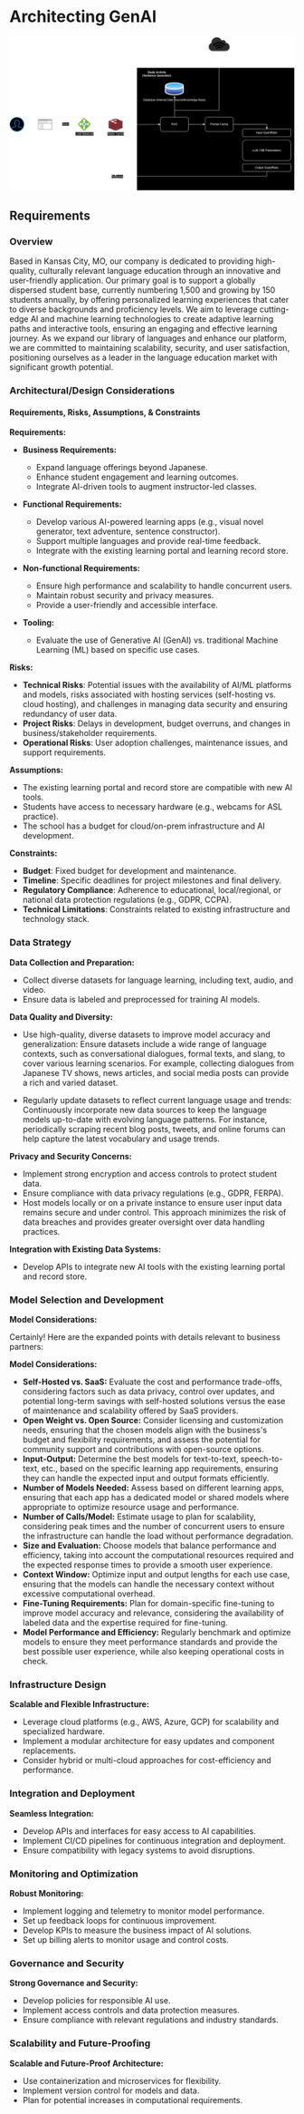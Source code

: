 # Architecting GenAI

![Sentence Generator Architectual Diagram](genai-architecture.png)

## Requirements

### Overview

Based in Kansas City, MO, our company is dedicated to providing high-quality, culturally relevant language education through an innovative and user-friendly application. Our primary goal is to support a globally dispersed student base, currently numbering 1,500 and growing by 150 students annually, by offering personalized learning experiences that cater to diverse backgrounds and proficiency levels. We aim to leverage cutting-edge AI and machine learning technologies to create adaptive learning paths and interactive tools, ensuring an engaging and effective learning journey. As we expand our library of languages and enhance our platform, we are committed to maintaining scalability, security, and user satisfaction, positioning ourselves as a leader in the language education market with significant growth potential.

### Architectural/Design Considerations

#### Requirements, Risks, Assumptions, & Constraints

**Requirements:**

- **Business Requirements:**
  - Expand language offerings beyond Japanese.
  - Enhance student engagement and learning outcomes.
  - Integrate AI-driven tools to augment instructor-led classes.

- **Functional Requirements:**
  - Develop various AI-powered learning apps (e.g., visual novel generator, text adventure, sentence constructor).
  - Support multiple languages and provide real-time feedback.
  - Integrate with the existing learning portal and learning record store.

- **Non-functional Requirements:**
  - Ensure high performance and scalability to handle concurrent users.
  - Maintain robust security and privacy measures.
  - Provide a user-friendly and accessible interface.

- **Tooling:**
  - Evaluate the use of Generative AI (GenAI) vs. traditional Machine Learning (ML) based on specific use cases.

**Risks:**

- **Technical Risks**:  Potential issues with the availability of AI/ML platforms and models, risks associated with hosting services (self-hosting vs. cloud hosting), and challenges in managing data security and ensuring redundancy of user data.
- **Project Risks**: Delays in development, budget overruns, and changes in business/stakeholder requirements.
- **Operational Risks**: User adoption challenges, maintenance issues, and support requirements.

**Assumptions:**

- The existing learning portal and record store are compatible with new AI tools.
- Students have access to necessary hardware (e.g., webcams for ASL practice).
- The school has a budget for cloud/on-prem infrastructure and AI development.

**Constraints:**

- **Budget**: Fixed budget for development and maintenance.
- **Timeline**: Specific deadlines for project milestones and final delivery.
- **Regulatory Compliance**: Adherence to educational, local/regional, or national data protection regulations (e.g., GDPR, CCPA).
- **Technical Limitations**: Constraints related to existing infrastructure and technology stack.

### Data Strategy

**Data Collection and Preparation:**

- Collect diverse datasets for language learning, including text, audio, and video.
- Ensure data is labeled and preprocessed for training AI models.

**Data Quality and Diversity:**

- Use high-quality, diverse datasets to improve model accuracy and generalization: Ensure datasets include a wide range of language contexts, such as conversational dialogues, formal texts, and slang, to cover various learning scenarios. For example, collecting dialogues from Japanese TV shows, news articles, and social media posts can provide a rich and varied dataset.

- Regularly update datasets to reflect current language usage and trends: Continuously incorporate new data sources to keep the language models up-to-date with evolving language patterns. For instance, periodically scraping recent blog posts, tweets, and online forums can help capture the latest vocabulary and usage trends.

**Privacy and Security Concerns:**

- Implement strong encryption and access controls to protect student data.
- Ensure compliance with data privacy regulations (e.g., GDPR, FERPA).
- Host models locally or on a private instance to ensure user input data remains secure and under control. This approach minimizes the risk of data breaches and provides greater oversight over data handling practices.

**Integration with Existing Data Systems:**

- Develop APIs to integrate new AI tools with the existing learning portal and record store.

### Model Selection and Development

**Model Considerations:**

Certainly! Here are the expanded points with details relevant to business partners:

**Model Considerations:**

- **Self-Hosted vs. SaaS:** Evaluate the cost and performance trade-offs, considering factors such as data privacy, control over updates, and potential long-term savings with self-hosted solutions versus the ease of maintenance and scalability offered by SaaS providers.
- **Open Weight vs. Open Source:** Consider licensing and customization needs, ensuring that the chosen models align with the business's budget and flexibility requirements, and assess the potential for community support and contributions with open-source options.
- **Input-Output:** Determine the best models for text-to-text, speech-to-text, etc., based on the specific learning app requirements, ensuring they can handle the expected input and output formats efficiently.
- **Number of Models Needed:** Assess based on different learning apps, ensuring that each app has a dedicated model or shared models where appropriate to optimize resource usage and performance.
- **Number of Calls/Model:** Estimate usage to plan for scalability, considering peak times and the number of concurrent users to ensure the infrastructure can handle the load without performance degradation.
- **Size and Evaluation:** Choose models that balance performance and efficiency, taking into account the computational resources required and the expected response times to provide a smooth user experience.
- **Context Window:** Optimize input and output lengths for each use case, ensuring that the models can handle the necessary context without excessive computational overhead.
- **Fine-Tuning Requirements:** Plan for domain-specific fine-tuning to improve model accuracy and relevance, considering the availability of labeled data and the expertise required for fine-tuning.
- **Model Performance and Efficiency:** Regularly benchmark and optimize models to ensure they meet performance standards and provide the best possible user experience, while also keeping operational costs in check.

### Infrastructure Design

**Scalable and Flexible Infrastructure:**

- Leverage cloud platforms (e.g., AWS, Azure, GCP) for scalability and specialized hardware.
- Implement a modular architecture for easy updates and component replacements.
- Consider hybrid or multi-cloud approaches for cost-efficiency and performance.

### Integration and Deployment

**Seamless Integration:**

- Develop APIs and interfaces for easy access to AI capabilities.
- Implement CI/CD pipelines for continuous integration and deployment.
- Ensure compatibility with legacy systems to avoid disruptions.

### Monitoring and Optimization

**Robust Monitoring:**

- Implement logging and telemetry to monitor model performance.
- Set up feedback loops for continuous improvement.
- Develop KPIs to measure the business impact of AI solutions.
- Set up billing alerts to monitor usage and control costs.

### Governance and Security

**Strong Governance and Security:**

- Develop policies for responsible AI use.
- Implement access controls and data protection measures.
- Ensure compliance with relevant regulations and industry standards.

### Scalability and Future-Proofing

**Scalable and Future-Proof Architecture:**

- Use containerization and microservices for flexibility.
- Implement version control for models and data.
- Plan for potential increases in computational requirements.
